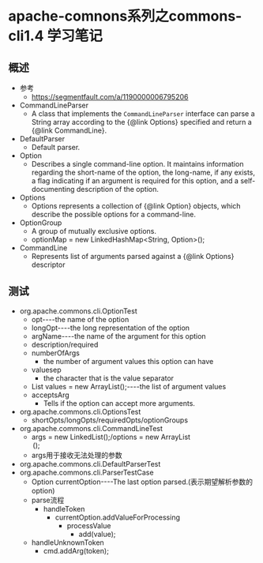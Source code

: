 # apache-comnons系列之commons-cli1.4 学习笔记
## 概述
- 参考
  - https://segmentfault.com/a/1190000006795206
- CommandLineParser
  - A class that implements the <code>CommandLineParser</code> interface can parse a String array according to the {@link Options} specified and return a {@link CommandLine}.
- DefaultParser
  - Default parser.
- Option
  - Describes a single command-line option.  It maintains information regarding the short-name of the option, the long-name,
   if any exists, a flag indicating if an argument is required for this option, and a self-documenting description of the option.
- Options
  - Options represents a collection of {@link Option} objects, which describe the possible options for a command-line.
- OptionGroup
  - A group of mutually exclusive options.
  - optionMap = new LinkedHashMap<String, Option>();
- CommandLine
  - Represents list of arguments parsed against a {@link Options} descriptor
## 测试
- org.apache.commons.cli.OptionTest
    - opt----the name of the option
    - longOpt----the long representation of the option
    - argName----the name of the argument for this option
    - description/required
    - numberOfArgs
      - the number of argument values this option can have
    - valuesep
      - the character that is the value separator
    - List<String> values = new ArrayList<String>();----the list of argument values
    - acceptsArg
        - Tells if the option can accept more arguments.
- org.apache.commons.cli.OptionsTest
  - shortOpts/longOpts/requiredOpts/optionGroups
- org.apache.commons.cli.CommandLineTest
  - args = new LinkedList<String>();/options = new ArrayList<Option>();
  - args用于接收无法处理的参数
- org.apache.commons.cli.DefaultParserTest
- org.apache.commons.cli.ParserTestCase
    - Option currentOption----The last option parsed.(表示期望解析参数的option)
    - parse流程
      - handleToken
        - currentOption.addValueForProcessing
          - processValue
            - add(value);
    - handleUnknownToken
      - cmd.addArg(token);
